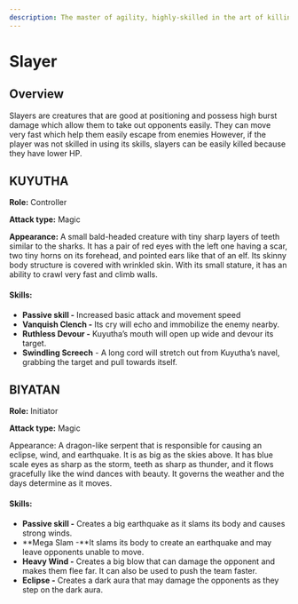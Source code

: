 ```yaml
---
description: The master of agility, highly-skilled in the art of killing!
---
```


# Slayer

## **Overview**

Slayers are creatures that are good at positioning and possess high burst damage which allow them to take out opponents easily. They can move very fast which help them easily escape from enemies However, if the player was not skilled in using its skills, slayers can be easily killed because they have lower HP.

## **KUYUTHA**

**Role:** Controller

**Attack type:** Magic

**Appearance:** A small bald-headed creature with tiny sharp layers of teeth similar to the sharks. It has a pair of red eyes with the left one having a scar, two tiny horns on its forehead, and pointed ears like that of an elf. Its skinny body structure is covered with wrinkled skin. With its small stature, it has an ability to crawl very fast and climb walls.

#### **Skills:**

* **Passive skill -** Increased basic attack and movement speed
* **Vanquish Clench -** Its cry will echo and immobilize the enemy nearby.
* **Ruthless Devour -** Kuyutha’s mouth will open up wide and devour its target.
* **Swindling Screech** - A long cord will stretch out from Kuyutha’s navel, grabbing the target and pull towards itself.

## **BIYATAN**

**Role:** Initiator

**Attack type:** Magic

Appearance: A dragon-like serpent that is responsible for causing an eclipse, wind, and earthquake. It is as big as the skies above. It has blue scale eyes as sharp as the storm, teeth as sharp as thunder, and it flows gracefully like the wind dances with beauty. It governs the weather and the days determine as it moves.

#### **Skills:**

* **Passive skill -** Creates a big earthquake as it slams its body and causes strong winds.
* **Mega Slam -**It slams its body to create an earthquake and may leave opponents unable to move.
* **Heavy Wind -** Creates a big blow that can damage the opponent and makes them flee far. It can also be used to push the team faster.
* **Eclipse -** Creates a dark aura that may damage the opponents as they step on the dark aura.
